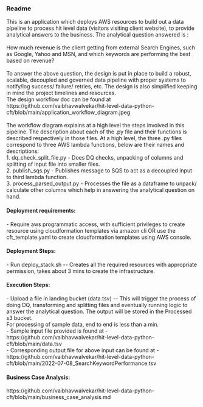 <h3>Readme</h3>
This is an application which deploys AWS resources to build out a data pipeline to process hit level data (visitors visiting client website), to provide analytical answers to the business. The analytical question answered is :<br/>
<br/>
How much revenue is the client getting from external Search Engines, such as Google, Yahoo and MSN, and which keywords are performing the best based on revenue?<br/>
<br/>
To answer the above question, the design is put in place to build a robust, scalable, decoupled and governed data pipeline with proper systems to notify/log success/ failure/ retries, etc. The design is also simplified keeping in mind the project timelines and resources.<br/>
The design workflow doc can be found at https://github.com/vaibhavwalvekar/hit-level-data-python-cft/blob/main/application_workflow_diagram.jpeg<br/>
<br/>
The workflow diagram explains at a high level the steps involved in this pipeline. The description about each of the .py file and their functions is described respectively in those files. At a high level, the three .py files correspond to three AWS lambda functions, below are their names and descriptions:<br/>
1. dq_check_split_file.py - Does DQ checks, unpacking of columns and splitting of input file into smaller files.<br/>
2. publish_sqs.py - Publishes message to SQS to act as a decoupled input to third lambda function.<br/>
3. process_parsed_output.py - Processes the file as a dataframe to unpack/ calculate other columns which help in answering the analytical question on hand.<br/>

<h4>Deployment requirements:</h4>
- Require aws programmatic access, with sufficient privileges to create resource using cloudformation templates via amazon cli OR use the cft_template.yaml to create cloudformation templates using AWS console.

<h4>Deployment Steps:</h4>
- Run deploy_stack.sh -- Creates all the required resources with appropriate permission, takes about 3 mins to create the infrastructure.

<h4>Execution Steps:</h4>
- Upload a file in landing bucket (data.tsv) -- This will trigger the process of doing DQ, transforming and splitting files and eventually running logic to answer the analytical question. The output will be stored in the Processed s3 bucket. <br/>For processing of sample data, end to end is less than a min.<br/>
      - Sample input file provided is found at - https://github.com/vaibhavwalvekar/hit-level-data-python-cft/blob/main/data.tsv<br/>
      - Corresponding output file for above input can be found at - https://github.com/vaibhavwalvekar/hit-level-data-python-cft/blob/main/2022-07-08_SearchKeywordPerformance.tsv<br/>

<h4>Business Case Analysis:</h4>
https://github.com/vaibhavwalvekar/hit-level-data-python-cft/blob/main/business_case_analysis.md
